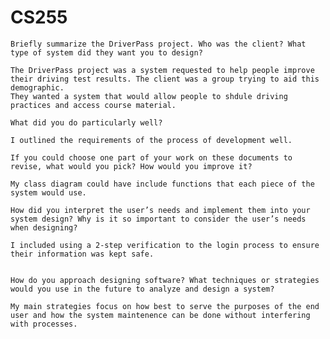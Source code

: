 # CS255


    Briefly summarize the DriverPass project. Who was the client? What type of system did they want you to design?

    The DriverPass project was a system requested to help people improve their driving test results. The client was a group trying to aid this demographic.
    They wanted a system that would allow people to shdule driving practices and access course material.
    
    What did you do particularly well?

    I outlined the requirements of the process of development well.
    
    If you could choose one part of your work on these documents to revise, what would you pick? How would you improve it?

    My class diagram could have include functions that each piece of the system would use.
    
    How did you interpret the user’s needs and implement them into your system design? Why is it so important to consider the user’s needs when designing?

    I included using a 2-step verification to the login process to ensure their information was kept safe.

    
    How do you approach designing software? What techniques or strategies would you use in the future to analyze and design a system?

    My main strategies focus on how best to serve the purposes of the end user and how the system maintenence can be done without interfering with processes.
